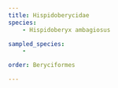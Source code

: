 ```yaml
---
title: Hispidoberycidae
species:
    - Hispidoberyx ambagiosus

sampled_species:
    - 

order: Beryciformes

---
```

